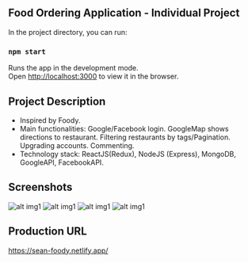 ## Food Ordering Application - Individual Project

In the project directory, you can run:

### `npm start`

Runs the app in the development mode.<br />
Open [http://localhost:3000](http://localhost:3000) to view it in the browser.


## Project Description

- Inspired by Foody.
- Main functionalities: Google/Facebook login. GoogleMap shows directions to restaurant. Filtering restaurants by tags/Pagination. Upgrading accounts. Commenting.
- Technology stack: ReactJS(Redux), NodeJS (Express), MongoDB, GoogleAPI, FacebookAPI.

## Screenshots
![alt img1](https://res.cloudinary.com/da5mx5vau/image/upload/v1597415209/Screen_Shot_2020-08-14_at_9.11.38_PM_vrkqt1.png)
![alt img1](https://res.cloudinary.com/da5mx5vau/image/upload/v1597415189/Screen_Shot_2020-08-14_at_9.10.28_PM_alxxlp.png)
![alt img1](https://res.cloudinary.com/da5mx5vau/image/upload/v1597415178/Screen_Shot_2020-08-14_at_9.11.53_PM_pptqr3.png)
![alt img1](https://res.cloudinary.com/da5mx5vau/image/upload/v1597415175/Screen_Shot_2020-08-14_at_9.11.30_PM_bk6uzw.png)

## Production URL
https://sean-foody.netlify.app/
